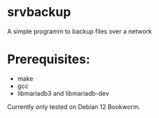 # srvbackup
A simple programm to backup files over a network
# Prerequisites:
- make
- gcc
- libmariadb3 and libmariadb-dev

Currently only tested on Debian 12 Bookworm.